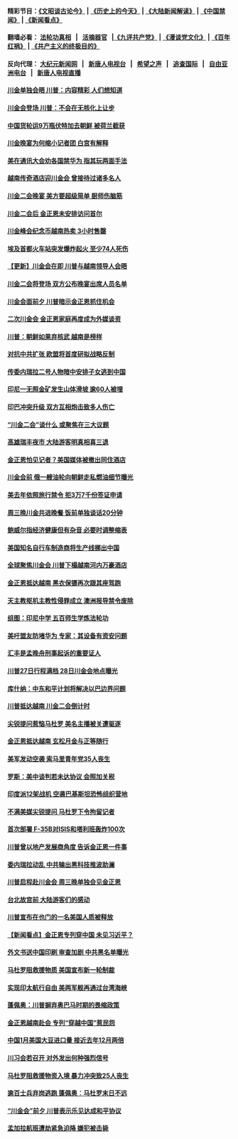 #### 精彩节目：[《文昭谈古论今》](http://155.138.205.71/wenzhao) | [《历史上的今天》](http://155.138.205.71/today-in-history) | [《大陆新闻解读》](http://155.138.205.71/ntdtv-comedy) | [《中国禁闻》](http://155.138.205.71/ntdtv-news) | [《新闻看点》](http://155.138.205.71/news-insight) 

 #### 翻墙必看： [法轮功真相](http://155.138.205.71:10000/videos/truth.html) &nbsp;&nbsp;|&nbsp;&nbsp; [活摘器官](http://155.138.205.71:10000/videos/res/Organs/) &nbsp;&nbsp;|[《九评共产党》](http://155.138.205.71:10000/videos/jiuping) | [《漫谈党文化》](http://155.138.205.71:10000/videos/mtdwh) | [《百年红祸》](http://155.138.205.71:10000/videos/bnhh) | [《共产主义的终极目的》](http://155.138.205.71:10000/videos/res/zjmd) 

 #### 反向代理： [大纪元新闻网](http://155.138.205.71:10080/) &nbsp;&nbsp;|&nbsp;&nbsp; [新唐人电视台](http://155.138.205.71:8000/) &nbsp;&nbsp;|&nbsp;&nbsp; [希望之声](http://155.138.205.71:8200/) &nbsp;&nbsp;|&nbsp;&nbsp; [追查国际](http://155.138.205.71:10010/) &nbsp;&nbsp;|&nbsp;&nbsp; [自由亚洲电台](http://155.138.205.71:9800/) &nbsp;&nbsp;|&nbsp;&nbsp; [新唐人电视直播](http://155.138.205.71/) 

#### [川金单独会晤 川普：内容精彩 人们想知道](../pages/nsc418/n11077284.md?t=02271836) 

#### [川金会登场 川普：不会在无核化上让步](../pages/nsc418/n11076663.md?t=02271836) 

#### [中国货轮运9万瓶伏特加去朝鲜 被荷兰截获](../pages/nsc418/n11077090.md?t=02271836) 

#### [川金晚宴为何缩小记者团 白宫有解释](../pages/nsc418/n11077171.md?t=02271836) 

#### [美在通讯大会劝各国禁华为 指其玩两面手法](../pages/nsc418/n11074409.md?t=02271836) 

#### [越南传奇酒店迎川金会 曾接待过诸多名人](../pages/nsc418/n11076720.md?t=02271836) 

#### [川金二会晚宴 美方要超级简单 厨师伤脑筋](../pages/nsc418/n11076986.md?t=02271836) 

#### [川金二会后 金正恩未安排访问首尔](../pages/nsc418/n11074941.md?t=02271836) 

#### [川金峰会纪念币越南热卖 3小时售罄](../pages/nsc418/n11076389.md?t=02271836) 

#### [埃及首都火车站突发爆炸起火 至少74人死伤](../pages/nsc418/n11076079.md?t=02271836) 

#### [【更新】川金会在即 川普与越南领导人会晤](../pages/nsc418/n11074062.md?t=02271836) 

#### [川金二会将登场 双方公布晚宴出席人员名单](../pages/nsc418/n11075977.md?t=02271836) 

#### [川金会面前夕 川普暗示金正恩抓住机会](../pages/nsc418/n11075974.md?t=02271836) 

#### [二次川金会 金正恩家庭再度成为外媒谈资](../pages/nsc418/n11075660.md?t=02271836) 

#### [川普：朝鲜如果弃核武 越南是榜样](../pages/nsc418/n11073640.md?t=02271836) 

#### [对抗中共扩张 欧盟将首度研拟战略反制](../pages/nsc418/n11075452.md?t=02271836) 

#### [传委内瑞拉二号人物暗中安排子女逃到中国](../pages/nsc418/n11075003.md?t=02271836) 

#### [印尼一无照金矿发生山体滑坡 逾60人被埋](../pages/nsc418/n11074949.md?t=02271836) 

#### [印巴冲突升级 双方互相炮击致多人伤亡](../pages/nsc418/n11074937.md?t=02271836) 

#### [“川金二会”谈什么 或聚焦在三大议题](../pages/nsc418/n11074552.md?t=02271836) 

#### [高雄瑞丰夜市 大陆游客明真相喜三退](../pages/nsc418/n11070131.md?t=02271836) 

#### [金正恩怕见记者？美国媒体被撤出同住酒店](../pages/nsc418/n11074037.md?t=02271836) 

#### [川金会前 俄一艘油轮向朝鲜走私燃油细节曝光](../pages/nsc418/n11073153.md?t=02271836) 

#### [美去年依照旅行禁令 拒3万7千份签证申请](../pages/nsc418/n11073410.md?t=02271836) 

#### [周三晚川金共进晚餐 饭前单独谈话20分钟](../pages/nsc418/n11073320.md?t=02271836) 

#### [鲍威尔指经济健康但有杂音 必要时调整缩表](../pages/nsc418/n11072991.md?t=02271836) 

#### [美国知名自行车制造商将生产线挪出中国](../pages/nsc418/n11073208.md?t=02271836) 

#### [全球聚焦川金会 川普下榻越南河内万豪酒店](../pages/nsc418/n11073359.md?t=02271836) 

#### [金正恩抵达越南 黑衣保镖再次跟其座驾跑](../pages/nsc418/n11073047.md?t=02271836) 

#### [天主教枢机主教性侵罪成立 澳洲报导禁令废除](../pages/nsc418/n11071099.md?t=02271836) 

#### [组图：印尼中学 五百师生学炼法轮功](../pages/nsc418/n11072793.md?t=02271836) 

#### [美吁盟友防堵华为 专家：其设备有资安问题](../pages/nsc418/n11072584.md?t=02271836) 

#### [汇丰是孟晚舟刑事起诉的重要证人](../pages/nsc418/n11072839.md?t=02271836) 

#### [川普27日行程满档 28日川金会地点曝光](../pages/nsc418/n11072807.md?t=02271836) 

#### [库什纳：中东和平计划将解决以巴边界问题](../pages/nsc418/n11072631.md?t=02271836) 

#### [川普抵达越南 川金二会倒计时](../pages/nsc418/n11072671.md?t=02271836) 

#### [尖锐提问惹恼马杜罗 美名主播被关遭驱逐](../pages/nsc418/n11072475.md?t=02271836) 

#### [金正恩抵达越南 玄松月金与正等随行](../pages/nsc418/n11072208.md?t=02271836) 

#### [美军发动空袭 索马里青年党35人丧生](../pages/nsc418/n11072108.md?t=02271836) 

#### [罗斯：美中谈判若未达协议 会照加关税](../pages/nsc418/n11071945.md?t=02271836) 

#### [印度派12架战机 空袭巴基斯坦恐怖组织营地](../pages/nsc418/n11071931.md?t=02271836) 

#### [不满美媒尖锐提问 马杜罗下令拘留记者](../pages/nsc418/n11071860.md?t=02271836) 

#### [首次部署 F-35B对ISIS和塔利班轰炸100次](../pages/nsc418/n11071450.md?t=02271836) 

#### [川普曾以地产发展商角度 告诉金正恩一件事](../pages/nsc418/n11071184.md?t=02271836) 

#### [委内瑞拉动乱 中共输出黑科技推波助澜](../pages/nsc418/n11070450.md?t=02271836) 

#### [川普启程赴川金会 周三晚单独会见金正恩](../pages/nsc418/n11070998.md?t=02271836) 

#### [台北故宫前 大陆游客们的感动](../pages/nsc418/n11067872.md?t=02271836) 

#### [川普宣布在也门的一名美国人质被释放](../pages/nsc418/n11070633.md?t=02271836) 

#### [【新闻看点】金正恩专列穿中国 未见习近平？](../pages/nsc418/n11070514.md?t=02271836) 

#### [外文书送中国印刷 审查加剧 中共黑名单曝光](../pages/nsc418/n11070292.md?t=02271836) 

#### [马杜罗阻救援物质 美国宣布新一轮制裁](../pages/nsc418/n11070549.md?t=02271836) 

#### [实现印太航行自由 美两军舰再通过台湾海峡](../pages/nsc418/n11070537.md?t=02271836) 

#### [蓬佩奥：川普摒弃奥巴马时期的畏缩政策](../pages/nsc418/n11070178.md?t=02271836) 

#### [金正恩越南赴会 专列“穿越中国”惹民怨](../pages/nsc418/n11070258.md?t=02271836) 

#### [中国1月美国大豆进口量 接近去年12月两倍](../pages/nsc418/n11070226.md?t=02271836) 

#### [川习会若召开 对外发出何种强烈信号](../pages/nsc418/n11070028.md?t=02271836) 

#### [马杜罗阻救援物资入境 暴力冲突致25人丧生](../pages/nsc418/n11070025.md?t=02271836) 

#### [逾百士兵弃岗逃跑 蓬佩奥︰马杜罗末日不远](../pages/nsc418/n11069412.md?t=02271836) 

#### [“川金会”前夕 川普表示乐见达成和平协议](../pages/nsc418/n11069769.md?t=02271836) 

#### [孟加拉航班遭劫紧急迫降 嫌犯被击毙](../pages/nsc418/n11069569.md?t=02271836) 


